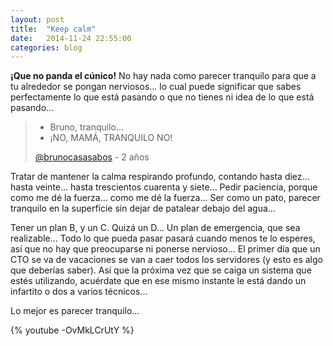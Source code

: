 ```yaml
---
layout: post
title:  "Keep calm"
date:   2014-11-24 22:55:00
categories: blog
---
```



**¡Que no panda el cúnico!** No hay nada como parecer tranquilo para que a tu alrededor se pongan nerviosos... lo cual puede significar que sabes perfectamente lo que está pasando o que no tienes ni idea de lo que está pasando...


> - Bruno, tranquilo...
> - ¡NO, MAMÁ, TRANQUILO NO!
>
> [@brunocasasabos](https://twitter.com/brunocasasabos) - 2 años


Tratar de mantener la calma respirando profundo, contando hasta diez... hasta veinte... hasta trescientos cuarenta y siete... Pedir paciencia, porque como me dé la fuerza... como me dé la fuerza... Ser como un pato, parecer tranquilo en la superficie sin dejar de patalear debajo del agua... 

Tener un plan B, y un C. Quizá un D... Un plan de emergencia, que sea realizable... Todo lo que pueda pasar pasará cuando menos te lo esperes, así que no hay que preocuparse ni ponerse nervioso... El primer día que un CTO se va de vacaciones se van a caer todos los servidores (y esto es algo que deberías saber). Así que la próxima vez que se caiga un sistema que estés utilizando, acuérdate que en ese mismo instante le está dando un infartito o dos a varios técnicos... 

Lo mejor es parecer tranquilo...

{% youtube -OvMkLCrUtY %}
